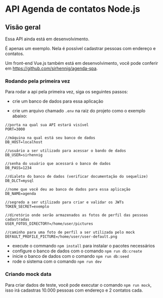 # API Agenda de contatos Node.js

## Visão geral
Essa API ainda está em desenvolvimento.

É apenas um exemplo. Nela é possível cadastrar pessoas com endereço e contatos.

Um front-end Vue.js também está em desenvolvimento, você pode conferir em https://github.com/sirhennig/agenda-spa.

### Rodando pela primeira vez
Para rodar a api pela primeira vez, siga os seguintes passos:

* crie um banco de dados para essa aplicação

* crie um arquivo chamado `.env` na raiz do projeto como o exemplo abaixo:
```
//porta na qual sua API estará visível
PORT=3000

//máquina na qual está seu banco de dados
DB_HOST=localhost

//usuário a ser utilizado para acessar o bando de dados
DB_USER=sirhennig

//senha do usuário que acessará o banco de dados
DB_PASS=1234

//dialeto do banco de dados (verificar documentação do sequelize)
DB_DLCT=mysql

//nome que você deu ao banco de dados para essa aplicação
DB_NAME=agenda

//segredo a ser utilizado para criar e validar os JWTs
TOKEN_SECRET=exemplo

//diretório onde serão armazenados as fotos de perfil das pessoas cadastradas
USER_FOTOS_DIRECTORY=/home/user/pictures

//caminho para uma foto de perfil a ser utilizada pelo mock
DEFAULT_PROFILE_PICTURE=/home/user/user-default.png
```
* execute o commando `npm install` para instalar o pacotes necessários
* configure o banco de dados com o comando `npm run db:create`
* inicie o banco de dados com o comando `npm run db:seed`
* rode o sistema com o comando `npm run dev`

### Criando mock data
Para criar dados de teste, você pode executar o comando `npm run mock`, isso irá cadastras 10.000 pessoas com endereço e 2 contatos cada.
